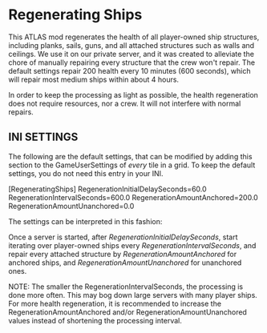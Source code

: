 

# Regenerating Ships

This ATLAS mod regenerates the health of all player-owned ship structures, including planks, sails, guns, and all attached structures such as walls and ceilings. We use it on our private server, and it was created to alleviate the chore of manually repairing every structure that the crew won't repair. The default settings repair 200 health every 10 minutes (600 seconds), which will repair most medium ships within about 4 hours.

In order to keep the processing as light as possible, the health regeneration does not require resources, nor a crew. It will not interfere with normal repairs.


## INI SETTINGS

The following are the default settings, that can be modified by adding this section to the GameUserSettings of *every* tile in a grid. To keep the default settings, you do not need this entry in your INI.

[RegeneratingShips]
RegenerationInitialDelaySeconds=60.0
RegenerationIntervalSeconds=600.0
RegenerationAmountAnchored=200.0
RegenerationAmountUnanchored=0.0

The settings can be interpreted in this fashion:

Once a server is started, after *RegenerationInitialDelaySeconds*, start iterating over player-owned ships every *RegenerationIntervalSeconds*, and repair every attached structure by *RegenerationAmountAnchored* for anchored ships, and *RegenerationAmountUnanchored* for unanchored ones.

NOTE: The smaller the RegenerationIntervalSeconds, the processing is done more often. This may bog down large servers with many player ships. For more health regeneration, it is recommended to increase the RegenerationAmountAnchored and/or RegenerationAmountUnanchored values instead of shortening the processing interval.


